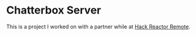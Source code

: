# Chatterbox Server

This is a project I worked on with a partner while at [Hack Reactor Remote](http://www.hackreactor.com/remote/).
